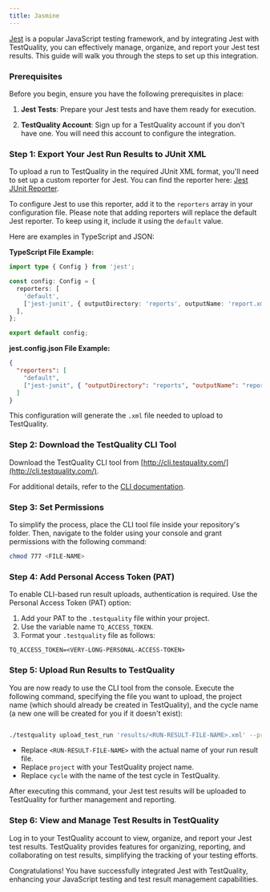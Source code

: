 ```yaml
---
title: Jasmine 
---
```


[Jest](https://jestjs.io/) is a popular JavaScript testing framework, and by integrating Jest with TestQuality, you can effectively manage, organize, and report your Jest test results. This guide will walk you through the steps to set up this integration.

### Prerequisites

Before you begin, ensure you have the following prerequisites in place:

1. **Jest Tests**: Prepare your Jest tests and have them ready for execution.

2. **TestQuality Account**: Sign up for a TestQuality account if you don't have one. You will need this account to configure the integration.

### Step 1: Export Your Jest Run Results to JUnit XML

To upload a run to TestQuality in the required JUnit XML format, you'll need to set up a custom reporter for Jest. You can find the reporter here: [Jest JUnit Reporter](https://github.com/jest-community/jest-junit).

To configure Jest to use this reporter, add it to the `reporters` array in your configuration file. Please note that adding reporters will replace the default Jest reporter. To keep using it, include it using the `default` value.

Here are examples in TypeScript and JSON:

**TypeScript File Example:**

```typescript
import type { Config } from 'jest';

const config: Config = {
  reporters: [
    'default',
    ['jest-junit', { outputDirectory: 'reports', outputName: 'report.xml' }],
  ],
};

export default config;
```

**jest.config.json File Example:**

```json
{
  "reporters": [
    "default",
    ["jest-junit", { "outputDirectory": "reports", "outputName": "report.xml" }]
  ]
}
```
This configuration will generate the `.xml` file needed to upload to TestQuality.

### Step 2: Download the TestQuality CLI Tool

Download the TestQuality CLI tool from [http://cli.testquality.com/](http://cli.testquality.com/).

For additional details, refer to the [CLI documentation](testquality_cli).

### Step 3: Set Permissions

To simplify the process, place the CLI tool file inside your repository's folder. Then, navigate to the folder using your console and grant permissions with the following command:

```bash
chmod 777 <FILE-NAME>
```
### Step 4: Add Personal Access Token (PAT)

To enable CLI-based run result uploads, authentication is required. Use the Personal Access Token (PAT) option:

1. Add your PAT to the `.testquality` file within your project.
2. Use the variable name `TQ_ACCESS_TOKEN`.
3. Format your `.testquality` file as follows:

```plaintext
TQ_ACCESS_TOKEN=<VERY-LONG-PERSONAL-ACCESS-TOKEN>
```
### Step 5: Upload Run Results to TestQuality

You are now ready to use the CLI tool from the console. Execute the following command, specifying the file you want to upload, the project name (which should already be created in TestQuality), and the cycle name (a new one will be created for you if it doesn't exist):

```bash

./testquality upload_test_run 'results/<RUN-RESULT-FILE-NAME>.xml' --project_name=project --plan_name=cycle
```

- Replace `<RUN-RESULT-FILE-NAME>` with the actual name of your run result file.
- Replace `project` with your TestQuality project name.
- Replace `cycle` with the name of the test cycle in TestQuality.

After executing this command, your Jest test results will be uploaded to TestQuality for further management and reporting.

### Step 6: View and Manage Test Results in TestQuality

Log in to your TestQuality account to view, organize, and report your Jest test results. TestQuality provides features for organizing, reporting, and collaborating on test results, simplifying the tracking of your testing efforts.

Congratulations! You have successfully integrated Jest with TestQuality, enhancing your JavaScript testing and test result management capabilities.
